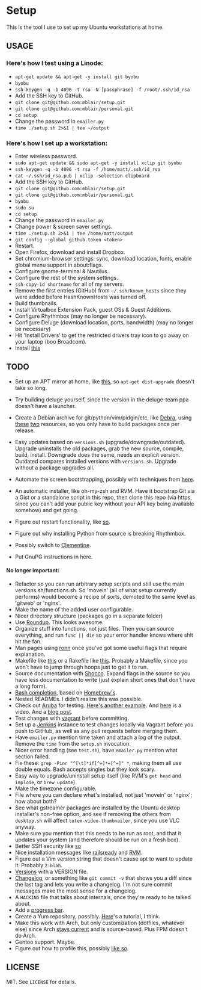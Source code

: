 # Setup

This is the tool I use to set up my Ubuntu workstations at home.

## USAGE

### Here's how I test using a Linode:

* `apt-get update && apt-get -y install git byobu`
* `byobu`
* `ssh-keygen -q -b 4096 -t rsa -N [passphrase] -f /root/.ssh/id_rsa`
* Add the SSH key to GitHub.
* `git clone git@github.com:mblair/setup.git`
* `git clone git@github.com:mblair/personal.git`
* `cd setup`
* Change the password in `emailer.py`
* `time ./setup.sh 2>&1 | tee ~/output`

### Here's how I set up a workstation:
* Enter wireless password.
* `sudo apt-get update && sudo apt-get -y install xclip git byobu`
* `ssh-keygen -q -b 4096 -t rsa -f /home/matt/.ssh/id_rsa`
* `cat ~/.ssh/id_rsa.pub | xclip -selection clipboard`
* Add the SSH key to GitHub.
* `git clone git@github.com:mblair/setup.git`
* `git clone git@github.com:mblair/personal.git`
* `byobu`
* `sudo su`
* `cd setup`
* Change the password in `emailer.py`
* Change power & screen saver settings.
* `time ./setup.sh 2>&1 | tee /home/matt/output`
* `git config --global github.token <token>`
* Restart.
* Open Firefox, download and install Dropbox.
* Set chromium-browser settings: sync, download location, fonts, enable global menu support in about:flags.
* Configure gnome-terminal & Nautilus.
* Configure the rest of the system settings.
* `ssh-copy-id shortname` for all of my servers.
* Remove the first entries (GitHub) from `~/.ssh/known_hosts` since they were added before HashKnownHosts was turned off.
* Build thumbnails.
* Install Virtualbox Extension Pack, guest OSs & Guest Additions.
* Configure Rhythmbox (may no longer be necessary).
* Configure Deluge (download location, ports, bandwidth) (may no longer be necessary)
* Hit 'Install Drivers' to get the restricted drivers tray icon to go away on your laptop (boo Broadcom).
* Install [this](https://addons.mozilla.org/en-US/firefox/addon/video-downloadhelper/)

## TODO

* Set up an APT mirror at home, like [this](http://odzangba.wordpress.com/2007/12/24/use-apt-mirror-to-create-your-own-ubuntu-mirror/), so `apt-get dist-upgrade` doesn't take so long.
* Try building deluge yourself, since the version in the deluge-team ppa doesn't have a launcher.
* Create a Debian archive for git/python/vim/pidgin/etc, like [Debra](http://rcrowley.github.com/debra/), using [these](http://scotbofh.wordpress.com/2011/04/26/creating-your-own-signed-apt-repository-and-debian-packages/) [two](http://www.debian-administration.org/article/286/Setting_up_your_own_APT_repository_with_upload_support) resources, so you only have to build packages once per release.
* Easy updates based on `versions.sh` (upgrade/downgrade/outdated). Upgrade uninstalls the old packages, grab the new source, compile, build, install. Downgrade does the same, needs an explicit version. Outdated compares installed versions with `versions.sh`. Upgrade without a package upgrades all.

* Automate the screen bootstrapping, possibly with techniques from [here](http://www.linuxjournal.com/article/6340?page=0,1).
* An automatic installer, like oh-my-zsh and RVM. Have it bootstrap Git via a Gist or a standalone script in this repo, then clone this repo (via https, since you can't add your public key without your API key being available somehow) and get going.
* Figure out restart functionality, like [so](http://forums.techguy.org/linux-unix/981948-restart-parameter.html).
* Figure out why installing Python from source is breaking Rhythmbox.
* Possibly switch to [Clementine](https://launchpad.net/~me-davidsansome/+archive/clementine).
* Put GnuPG instructions in here.

#### No longer important:
* Refactor so you can run arbitrary setup scripts and still use the main versions.sh/functions.sh. So 'movein' (all of what setup currently performs) would become a recipe of sorts, demoted to the same level as 'gitweb' or 'nginx'.
* Make the name of the added user configurable.
* Nicer directory structure (packages go in a separate folder)
* Use [Roundup](http://itsbonus.heroku.com/p/2010-11-01-roundup). This looks awesome.
* Organize stuff into functions, not just files. Then you can source everything, and run `func || die` so your error handler knows where shit hit the fan.
* Man pages using [ronn](http://rtomayko.github.com/ronn/) once you've got some useful flags that require explanation.
* Makefile like [this](https://github.com/visionmedia/git-extras/blob/master/Makefile) or a Rakefile like [this](https://github.com/cloudfoundry/vcap/blob/master/Rakefile). Probably a Makefile, since you won't have to jump through hoops just to get it to run.
* Source documentation with [Shocco](http://rtomayko.github.com/shocco/). Expand flags in the source so you have less documentation to write (just explain short ones that don't have a long form).
* [Bash completion](http://www.debian-administration.org/articles/316), based on [Homebrew's](https://github.com/mxcl/homebrew/blob/master/Library/Contributions/brew_bash_completion.sh).
* Nested READMEs. I didn't realize this was possible.
* Check out [Aruba](https://github.com/cucumber/aruba/blob/master/features/interactive.feature) for testing. [Here's another example](https://github.com/rspec/rspec-core/tree/master/features/command_line). And [here](http://skillsmatter.com/podcast/ajax-ria/lessons-learned-bdd-ing-a-command-line-utility-gem) is a video. And a [blog post](http://www.themodestrubyist.com/2010/04/22/aruba---cucumber-goodness-for-the-command-line/).
* Test changes with [vagrant](http://vagrantup.com/docs/getting-started/index.html) before committing.
* Set up a [Jenkins](http://jenkins-ci.org/) instance to test changes locally via Vagrant before you push to GitHub, as well as any pull requests before merging them.
* Have `emailer.py` mention time taken and attach a log of the output. Remove the `time` from the `setup.sh` invocation.
* Nicer error handling (see `test.sh`), have `emailer.py` mention what section failed.
* Fix these: `grep -Pinr "^[\t]*if[^=]*=[^=]" *`, making them all use double equals. Bash accepts singles but they look scary.
* Easy way to upgrade/uninstall setup itself (like RVM's `get head` and `implode`, or `brew update`)
* Make the timezone configurable.
* File where you can declare what's installed, not just 'movein' or 'nginx'; how about both?
* See what gstreamer packages are installed by the Ubuntu desktop installer's non-free option, and see if removing the others from `desktop.sh` will affect `totem-video-thumbnailer`, since you use VLC anyway.
* Make sure you mention that this needs to be run as root, and that it updates your system (and therefore should be run on a fresh box).
* Better SSH security like [so](http://articles.slicehost.com/2010/4/30/ubuntu-lucid-setup-part-1)
* Nice installation messages like [railsready](https://github.com/joshfng/railsready/blob/master/railsready.sh) and [RVM](https://github.com/wayneeseguin/rvm/blob/master/scripts/functions/installer).
* Figure out a Vim version string that doesn't cause apt to want to update it. Probably `2:blah`.
* [Versions](http://semver.org/) with a VERSION file.
* [Changelog](https://github.com/visionmedia/git-extras/blob/master/bin/git-changelog), or something like `git commit -v` that shows you a diff since the last tag and lets you write a changelog. I'm not sure commit messages make the most sense for a changelog.
* A `HACKING` file that talks about internals, once they're ready to be talked about.
* Add a [progress bar](http://stackoverflow.com/questions/238073/how-to-add-a-progress-bar-to-a-bash-script/238094#238094).
* Create a Yum repository, possibly. [Here](http://narrabilis.com/mybook/repo)'s a tutorial, I think.
* Make this work with Arch, but only customization (dotfiles, whatever else) since Arch [stays current](http://www.archlinux.org/packages/extra/i686/ruby/) and is source-based. Plus FPM doesn't do Arch.
* Gentoo support. Maybe.
* Figure out how to profile this, possibly [like so](http://stackoverflow.com/questions/4336035/performance-profiling-tools-for-shell-scripts/4338046#4338046).

## LICENSE

MIT. See `LICENSE` for details.
